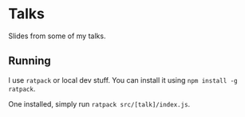 # Talks

Slides from some of my talks.

## Running

I use `ratpack` or local dev stuff. You can install it using `npm install -g ratpack`.

One installed, simply run `ratpack src/[talk]/index.js`.
